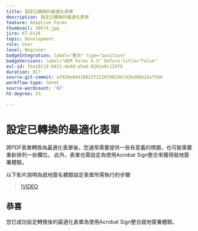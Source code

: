 ```yaml
---
title: 設定已轉換的最適化表單
description: 設定已轉換的最適化表單
feature: Adaptive Forms
thumbnail: 39574.jpg
jira: KT-6126
topic: Development
role: User
level: Beginner
badgeIntegration: label="整合" type="positive"
badgeVersions: label="AEM Forms 6.5" before-title="false"
exl-id: fba18118-0431-4edd-a5a6-0281e8c12979
duration: 817
source-git-commit: af928e60410022f12207082467d3bd9b818af59d
workflow-type: tm+mt
source-wordcount: '97'
ht-degree: 1%

---
```


# 設定已轉換的最適化表單

將PDF表單轉換為最適化表單後，您通常需要提供一些有意義的標題，也可能需要重新排列一些欄位。 此外，表單也需設定為使用Acrobat Sign整合來獲得就地簽署體驗。

以下影片說明為就地簽名體驗設定表單所需執行的步驟

>[!VIDEO](https://video.tv.adobe.com/v/39574?quality=12&learn=on)

## 恭喜

您已成功設定轉換後的最適化表單為使用Acrobat Sign整合就地簽署體驗。

